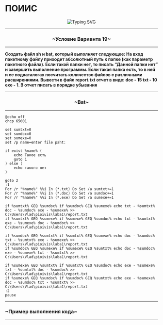 # ПОИИС
<p align="center"><a href="https://git.io/typing-svg"><img src="https://readme-typing-svg.herokuapp.com?font=Fira+Code&weight=900&size=35&pause=1000&color=5CF7F1&center=%D0%9B%D0%9E%D0%96%D0%AC&vCenter=%D0%9B%D0%9E%D0%96%D0%AC&repeat=%D0%B8%D1%81%D1%82%D0%B8%D0%BD%D0%BD%D1%8B%D0%B9&random=%D0%9B%D0%9E%D0%96%D0%AC&width=435&height=100&lines=%D0%9C%D0%BE%D1%8F+%D0%BB%D0%B0%D0%B1%D0%BE%D1%80%D0%B0%D1%82%D0%BE%D1%80%D0%BD%D0%B0%D1%8F+%E2%84%961" alt="Typing SVG" /></a></p>

---

<h3 align="center">~Условие Варианта 19~</h3>

---

**Создать файл sh и bat, который выполняет следующее: 
На вход пакетному файлу приходит абсолютный путь к папке (как параметр пакетного файла). Если такой папки нет, то писать “Данной папки нет” и завершить выполнение программы. Если такая папка есть, то в ней и ее подкаталогах посчитать количество файлов с различными расширениями. Вывести в файл report.txt отчет в виде: doc - 15 txt - 10 exe - 1. В отчет писать в порядке убывания**

---

<h3 align="center">~Bat~</h3>

---

```
@echo off
chcp 65001

set sumtxt=0
set sumdoc=0
set sumexe=0
set /p name=enter file paht:

if exist %name% (
	echo Такое есть
	goto 1
) else (
	echo такого нет
)

goto 2
:1
For /r "%name%" %%i In (*.txt) Do Set /a sumtxt+=1
For /r "%name%" %%i In (*.doc) Do Set /a sumdoc+=1
For /r "%name%" %%i In (*.exe) Do Set /a sumexe+=1

if %sumtxt% GEQ %sumdoc% if %sumdoc% GEQ %sumexe% echo txt - %sumtxt% doc - %sumdoc% exe - %sumexe% >> C:\Users\Vlad\pioivis\laba1\report.txt
if %sumtxt% GEQ %sumexe% if %sumexe% GEQ %sumdoc% echo txt - %sumtxt% exe - %sumexe% doc - %sumdoc% >> C:\Users\Vlad\pioivis\laba1\report.txt

if %sumdoc% GEQ %sumtxt% if %sumtxt% GEQ %sumexe% echo doc - %sumdoc% txt - %sumtxt% exe - %sumexe% >> C:\Users\Vlad\pioivis\laba1\report.txt
if %sumdoc% GEQ %sumexe% if %sumexe% GEQ %sumtxt% echo doc - %sumdoc% exe - %sumexe% txt - %sumtxt% >> C:\Users\Vlad\pioivis\laba1\report.txt

if %sumexe% GEQ %sumtxt% if %sumtxt% GEQ %sumdoc% echo exe - %sumexe% txt - %sumtxt% doc - %sumdoc% >> C:\Users\Vlad\pioivis\laba1\report.txt
if %sumexe% GEQ %sumdoc% if %sumdoc% GEQ %sumtxt% echo exe - %sumexe% doc - %sumdoc% txt - %sumtxt% >> C:\Users\Vlad\pioivis\laba1\report.txt
:2
pause
```

---

<h3>~Пример выполнения кода~</h3>

---

